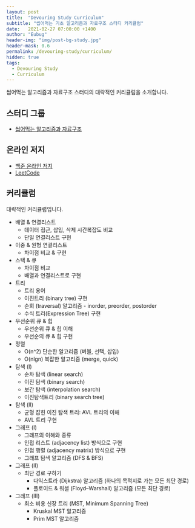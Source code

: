 ```yaml
---
layout: post
title:  "Devouring Study Curriculum"
subtitle: "씹어먹는 기초 알고리즘과 자료구조 스터디 커리큘럼"
date:   2021-02-27 07:00:00 +1400
author: "Eubug"
header-img: "img/post-bg-study.jpg"
header-mask: 0.6
permalink: /devouring-study/curriculum/
hidden: true
tags:
  - Devouring Study
  - Curriculum
---
```


씹어먹는 알고리즘과 자료구조 스터디의 대략적인 커리큘럼을 소개합니다.

## 스터디 그룹
- [씹어먹는 알고리즘과 자료구조](https://github.com/devouring-algorithm/algorithm-study-s1)

## 온라인 저지
- [백준 온라인 저지](https://www.acmicpc.net)
- [LeetCode](https://leetcode.com)

## 커리큘럼

대략적인 커리큘럼입니다.

- 배열 & 연결리스트
	- 데이터 접근, 삽입, 삭제 시간복잡도 비교 
	- 단일 연결리스트 구현
- 이중 & 원형 연결리스트
	- 차이점 비교 & 구현
- 스택 & 큐
	- 차이점 비교
	- 배열과 연결리스트로 구현
- 트리
	- 트리 용어
	- 이진트리 (binary tree) 구현
	- 순회 (traversal) 알고리즘 - inorder, preorder, postorder
	- 수식 트리(Expression Tree) 구현
- 우선순위 큐 & 힙
	- 우선순위 큐 & 힙 이해  
	- 우선순의 큐 & 힙 구현
- 정렬
	- O(n^2) 단순한 알고리즘 (버블, 선택, 삽입)
	- O(nlgn) 복잡한 알고리즘 (merge, quick)
- 탐색 (I)
	- 순차 탐색 (linear search)
	- 이진 탐색 (binary search)
	- 보간 탐색 (interpolation search)
	- 이진탐색트리 (binary search tree) 
- 탐색 (II)
	- 균형 잡힌 이진 탐색 트리: AVL 트리의 이해
	- AVL 트리 구현
- 그래프 (I)
	- 그래프의 이해와 종류  
	- 인접 리스트 (adjacency list) 방식으로 구현
	- 인접 행렬 (adjacency matrix) 방식으로 구현
	- 그래프 탐색 알고리즘 (DFS & BFS)
- 그래프 (II) 
	- 최단 경로 구하기
		- 다익스트라 (Dijkstra) 알고리즘 (하나의 목적지로 가는 모든 최단 경로)
		- 플로이드 & 워셜 (Floyd–Warshall) 알고리즘 (모든 최단 경로)
- 그래프 (III) 
	- 최소 비용 신장 트리 (MST, Minimum Spanning Tree)
		- Kruskal MST 알고리즘
		- Prim MST 알고리즘